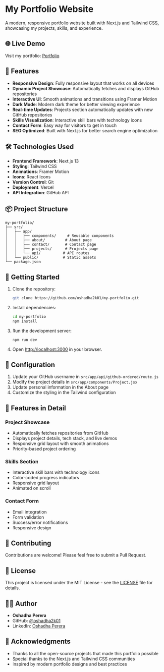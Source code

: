 # My Portfolio Website

A modern, responsive portfolio website built with Next.js and Tailwind CSS, showcasing my projects, skills, and experience.

## 🌐 Live Demo

Visit my portfolio: [Portfolio](https://my-portfolio-new-phi.vercel.app/)

## 🚀 Features

- **Responsive Design**: Fully responsive layout that works on all devices
- **Dynamic Project Showcase**: Automatically fetches and displays GitHub repositories
- **Interactive UI**: Smooth animations and transitions using Framer Motion
- **Dark Mode**: Modern dark theme for better viewing experience
- **Real-time Updates**: Projects section automatically updates with new GitHub repositories
- **Skills Visualization**: Interactive skill bars with technology icons
- **Contact Form**: Easy way for visitors to get in touch
- **SEO Optimized**: Built with Next.js for better search engine optimization

## 🛠️ Technologies Used

- **Frontend Framework**: Next.js 13
- **Styling**: Tailwind CSS
- **Animations**: Framer Motion
- **Icons**: React Icons
- **Version Control**: Git
- **Deployment**: Vercel
- **API Integration**: GitHub API

## 📦 Project Structure

```
my-portfolio/
├── src/
│   ├── app/
│   │   ├── components/     # Reusable components
│   │   ├── about/         # About page
│   │   ├── contact/       # Contact page
│   │   ├── projects/      # Projects page
│   │   └── api/          # API routes
│   └── public/           # Static assets
└── package.json
```

## 🚀 Getting Started

1. Clone the repository:
   ```bash
   git clone https://github.com/oshadha2k01/my-portfolio.git
   ```

2. Install dependencies:
   ```bash
   cd my-portfolio
   npm install
   ```

3. Run the development server:
   ```bash
   npm run dev
   ```

4. Open [http://localhost:3000](http://localhost:3000) in your browser.

## 🔧 Configuration

1. Update your GitHub username in `src/app/api/github-ordered/route.js`
2. Modify the project details in `src/app/components/Project.jsx`
3. Update personal information in the About page
4. Customize the styling in the Tailwind configuration

## 📝 Features in Detail

### Project Showcase
- Automatically fetches repositories from GitHub
- Displays project details, tech stack, and live demos
- Responsive grid layout with smooth animations
- Priority-based project ordering

### Skills Section
- Interactive skill bars with technology icons
- Color-coded progress indicators
- Responsive grid layout
- Animated on scroll

### Contact Form
- Email integration
- Form validation
- Success/error notifications
- Responsive design

## 🤝 Contributing

Contributions are welcome! Please feel free to submit a Pull Request.

## 📄 License

This project is licensed under the MIT License - see the [LICENSE](LICENSE) file for details.

## 👨‍💻 Author

- **Oshadha Perera**
- GitHub: [@oshadha2k01](https://github.com/oshadha2k01)
- LinkedIn: [Oshadha Perera](https://www.linkedin.com/in/oshadha-perera/)

## 🙏 Acknowledgments

- Thanks to all the open-source projects that made this portfolio possible
- Special thanks to the Next.js and Tailwind CSS communities
- Inspired by modern portfolio designs and best practices

